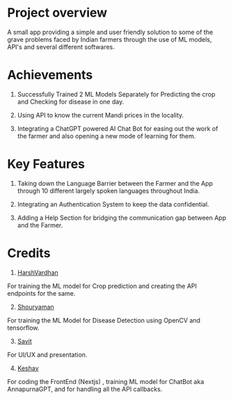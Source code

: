 <h1>Project overview</h1>

A small app providing a simple and user
friendly solution to some of the grave
problems faced by Indian farmers through
the use of ML models, API's and several
different softwares.

<h1>Achievements</h1>

1. Successfully Trained 2 ML Models Separately for Predicting the crop and Checking for disease in one day.

2. Using API to know the current Mandi prices in the locality.

3. Integrating a ChatGPT powered AI Chat Bot for easing out the work of the farmer and also opening a new mode of learning for them.

<h1>Key Features</h1>

1. Taking down the Language Barrier between the Farmer and the App through 10 different largely spoken languages throughout India.

2. Integrating an Authentication System to keep the data confidential.

3. Adding a Help Section for bridging the communication gap between App and the Farmer.

<h1>Credits</h1>

1. <a href="https://github.com/Harsha-vardhan-R">HarshVardhan</a>
<p>For training the ML model for Crop prediction and creating the API endpoints for the same.</p>

2. <a href="">Shouryaman</a>
<p>For training the ML Model for Disease Detection using OpenCV and tensorflow.</p>

3. <a href="">Savit</a>
<p>For UI/UX and presentation.</a>

4. <a href="https://github.com/MasterK0927">Keshav</a>
<p>For coding the FrontEnd (Nextjs) , training ML model for ChatBot aka AnnapurnaGPT, and for handling all the API callbacks.</p>
